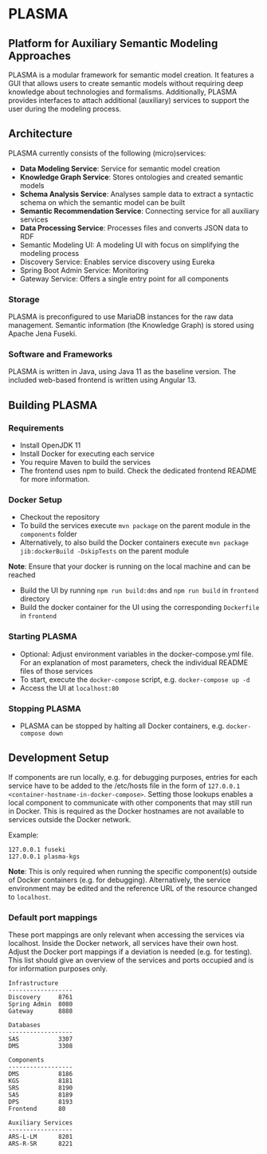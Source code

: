 # PLASMA
## Platform for Auxiliary Semantic Modeling Approaches

PLASMA is a modular framework for semantic model creation. It features a GUI that allows users to create semantic models
without requiring deep knowledge about technologies and formalisms.
Additionally, PLASMA provides interfaces to attach additional (auxiliary) services to support the user during the modeling process.


## Architecture
PLASMA currently consists of the following (micro)services: 

* **Data Modeling Service**: Service for semantic model creation 
* **Knowledge Graph Service**: Stores ontologies and created semantic models
* **Schema Analysis Service**: Analyses sample data to extract a syntactic schema on which the semantic model can be built
* **Semantic Recommendation Service**: Connecting service for all auxiliary services
* **Data Processing Service**: Processes files and converts JSON data to RDF
* Semantic Modeling UI: A modeling UI with focus on simplifying the modeling process
* Discovery Service: Enables service discovery using Eureka
* Spring Boot Admin Service: Monitoring
* Gateway Service: Offers a single entry point for all components

### Storage
PLASMA is preconfigured to use MariaDB instances for the raw data management.
Semantic information (the Knowledge Graph) is stored using Apache Jena Fuseki.

### Software and Frameworks
PLASMA is written in Java, using Java 11 as the baseline version. 
The included web-based frontend is written using Angular 13.

## Building PLASMA

### Requirements
* Install OpenJDK 11
* Install Docker for executing each service
* You require Maven to build the services
* The frontend uses npm to build. Check the dedicated frontend README for more information.

### Docker Setup
* Checkout the repository
* To build the services execute `mvn package` on the parent module in the `components` folder
* Alternatively, to also build the Docker containers execute `mvn package jib:dockerBuild -DskipTests` on the parent
  module

**Note**: Ensure that your docker is running on the local machine and can be reached

* Build the UI by running `npm run build:dms` and `npm run build` in `frontend` directory
* Build the docker container for the UI using the corresponding `Dockerfile` in `frontend`

### Starting PLASMA
* Optional: Adjust environment variables in the docker-compose.yml file. 
For an explanation of most parameters, check the individual README files of those services
* To start, execute the `docker-compose` script, e.g. `docker-compose up -d`
* Access the UI at `localhost:80`

### Stopping PLASMA

* PLASMA can be stopped by halting all Docker containers, e.g. `docker-compose down`

## Development Setup

If components are run locally, e.g. for debugging purposes, entries for each service have to be added to the /etc/hosts
file in the form of ``127.0.0.1 <container-hostname-in-docker-compose>``. Setting those lookups enables a local
component to communicate with other components that may still run in Docker. This is required as the Docker hostnames
are not available to services outside the Docker network.

Example:

```
127.0.0.1 fuseki
127.0.0.1 plasma-kgs
```

**Note**: This is only required when running the specific component(s) outside of Docker containers
(e.g. for debugging). Alternatively, the service environment may be edited and the reference URL of the resource changed
to ``localhost``.

### Default port mappings

These port mappings are only relevant when accessing the services via localhost. Inside the Docker network, all services
have their own host. Adjust the Docker port mappings if a deviation is needed (e.g. for testing). This list should give
an overview of the services and ports occupied and is for information purposes only.

```
Infrastructure
------------------
Discovery     8761
Spring Admin  8080
Gateway       8888

Databases
------------------
SAS           3307
DMS           3308

Components
------------------
DMS           8186
KGS           8181
SRS           8190
SAS           8189
DPS           8193
Frontend      80
           
Auxiliary Services
------------------
ARS-L-LM      8201
ARS-R-SR      8221
```






